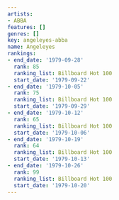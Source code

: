 ```yaml
---
artists:
- ABBA
features: []
genres: []
key: angeleyes-abba
name: Angeleyes
rankings:
- end_date: '1979-09-28'
  rank: 85
  ranking_list: Billboard Hot 100
  start_date: '1979-09-22'
- end_date: '1979-10-05'
  rank: 75
  ranking_list: Billboard Hot 100
  start_date: '1979-09-29'
- end_date: '1979-10-12'
  rank: 65
  ranking_list: Billboard Hot 100
  start_date: '1979-10-06'
- end_date: '1979-10-19'
  rank: 64
  ranking_list: Billboard Hot 100
  start_date: '1979-10-13'
- end_date: '1979-10-26'
  rank: 99
  ranking_list: Billboard Hot 100
  start_date: '1979-10-20'
---
```


